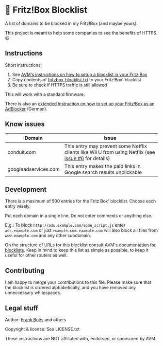:do_not_litter: Fritz!Box Blocklist
===================================

A list of domains to be blocked in my Fritz!Box (and maybe yours).

This project is meant to help some companies to see the benefits of HTTPS. :smiley:

Instructions
------------

Short instructions:

1. See [AVM's instructions on how to setup a blocklist in your Fritz!Box](http://en.avm.de/service/fritzbox/fritzbox-7490/knowledge-base/publication/show/8_Restricting-Internet-access-using-parental-controls/)
2. Copy contents of [fritzbox-blocklist.txt](https://raw.githubusercontent.com/steigerbalett/fritzbox-blacklist/master/fritzbox-blocklist.txt) to your Fritz!Box' blacklist
3. Be sure to check if HTTPS traffic is still allowed

This will work with a standard firmware.

There is also an [extended instruction on how to set up your Fritz!Box as an AdBlocker](https://journal.3960.org/posts/2015-07-02-fritz-box-als-adblocker/) (German).

Know issues
-----------

| Domain               | Issue |
|----------------------|-------|
| conduit.com          | This entry may prevent some Netflix clients like Wii U from using Netflix (see [issue #6](https://github.com/fboes/fritzbox-blacklist/issues/6) for details) |
| googleadservices.com | This entry makes the paid links in Google search results unclickable |

Development
-----------

There is a maximum of 500 entries for the Fritz Box' blocklist. Choose each entry wisely.

Put each domain in a single line. Do not enter comments or anything else.

E.g.: To block `http://ads.example.com/some_script.js` enter `ads.example.com` or just `example.com`. `example.com` will also block all files from `www.example.com` and any other subdomain.

On the structure of URLs for this blocklist consult [AVM's documentation for blocklists](http://service.avm.de/help/de/FRITZ-Box-Fon-WLAN-7490/014/hilfe_internet_filter_blacklist). Keep in mind to keep this list as simple as possible, to keep it useful for other routers as well.

Contributing
------------

I am happy to merge your contributions to this file. Please make sure that the blocklist is ordered alphabetically, and you have removed any unneccessary whitespaces.

Legal stuff
-----------

Author: [Frank Boës](http://3960.org) and others

Copyright & license: See LICENSE.txt

These instructions are NOT affiliated with, endorsed, or sponsored by AVM.
